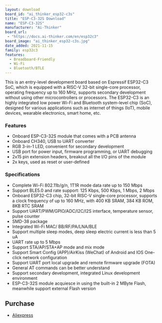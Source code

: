 ```yaml
---
layout: download
board_id: "ai_thinker_esp32-c3s"
title: "ESP-C3-32S Download"
name: "ESP-C3-32S"
manufacturer: "Ai-Thinker"
board_url:
 - "https://docs.ai-thinker.com/en/esp32c3"
board_image: "ai_thinker_esp32-c3s.jpg"
date_added: 2021-11-15
family: esp32c3
features:
  - Breadboard-Friendly
  - Wi-Fi
  - Bluetooth/BTLE
---
```


This is an entry-level development board based on Espressif ESP32-C3 SoC, which is equipped with a RISC-V 32-bit single-core processor, operating frequency up to 160 MHz, supports secondary development without using other microcontrollers or processors. The ESP32-C3 is an highly integrated low power Wi-Fi and Bluetooth system-level chip (SoC), designed for various applications such as internet of things (IoT), mobile devices, wearable electronics, smart home, etc.

### Features

- Onboard ESP-C3-32S module that comes with a PCB antenna
- Onboard CH340, USB to UART converter
- RGB 3-in-1 LED, convenient for secondary development
- USB port for power input, firmware programming, or UART debugging
- 2x15 pin extension headers, breakout all the I/O pins of the module
- 2x keys, used as reset or user-defined

### Specifications

- Complete Wi-Fi 802.11b/g/n, 1T1R mode data rate up to 150 Mbps
- Support BLE5.0 and rate support: 125 Kbps, 500 Kbps, 1 Mbps, 2 Mbps
- Onboard ESP32-C3 chip, 32-bit RISC-V single-core processor, supports a clock frequency of up to 160 MHz, with 400 KB SRAM, 384 KB ROM, 8KB RTC SRAM
- Support UART/PWM/GPIO/ADC/I2C/I2S interface, temperature sensor, pulse counter
- SMD-38 package
- Integrated Wi-Fi MAC/ BB/RF/PA/LNA/BLE
- Support multiple sleep modes, deep sleep electric current is less than 5 uA
- UART rate up to 5 Mbps
- Support STA/AP/STA+AP mode and mix mode
- Support Smart Config (APP)/AirKiss (WeChat) of Android and IOS One-click network configuration
- Support UART port local upgrade and remote firmware upgrade (FOTA)
- General AT commands can be better understand
- Support secondary development, integrated Linux development environment
- ESP-C3-32S module acquiesce in using the built-in 2 MByte Flash, meanwhile support external Flash version

## Purchase

* [Aliexpress](https://www.aliexpress.com/item/1005003023291446.html)
